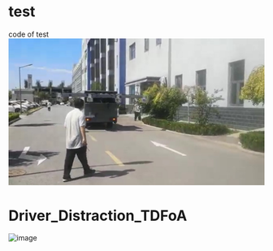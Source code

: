 # test  
code of test  
![image](https://raw.githubusercontent.com/mainPython/test/main/test.jpg)
# Driver_Distraction_TDFoA  
![image](https://github.com/mainPython/test/blob/main/test.gif)
